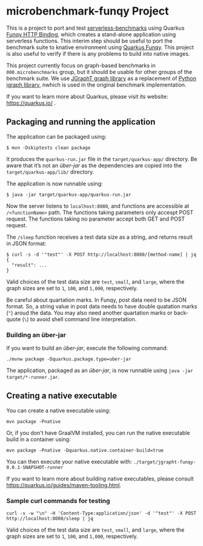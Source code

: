 # microbenchmark-funqy Project

This is a project to port and test [serverless-benchmarks](https://github.com/spcl/serverless-benchmarks) using Quarkus
[Funqy HTTP Binding](https://quarkus.io/guides/funqy-http), which creates a stand-alone application using serverless functions.
This interim step should be useful to port the benchmark suite to knative environment using [Quarkus Funqy](https://quarkus.io/guides/funqy).
This project is also useful to verify if there is any problems to build into native images.

This project currently focus on graph-based benchmarks in `000.microbenchmarks` group, but it should be usable for other groups of the benchmark suite. 
We use [JGraphT graph library](https://github.com/jgrapht/jgrapht) as a replacement of [Python igraph library](https://igraph.org/), 
 nwhich is used in the original benchmark implementation.

If you want to learn more about Quarkus, please visit its website: https://quarkus.io/ .

## Packaging and running the application

The application can be packaged using:
```shell script
$ mvn -Dskiptests clean package
```
It produces the `quarkus-run.jar` file in the `target/quarkus-app/` directory.
Be aware that it’s not an _über-jar_ as the dependencies are copied into the `target/quarkus-app/lib/` directory.

The application is now runnable using:
```shell script
$ java -jar target/quarkus-app/quarkus-run.jar
```

Now the server listens to `localhost:8080`, and functions are accessible at `/<functionName>` path. 
The functions taking parameters only accespt POST request. The functions taking no parameter accept both GET and POST request.

The `/sleep` function receives a test data size as a string, and returns result in JSON format:
```
$ curl -s -d '"test"' -X POST http://localhost:8080/[method-name] | jq
{
  "result": ...
}
```
Valid choices of the test data size are `test`, `small`, and `large`, where the graph sizes are set to `1`, `100`, and `1,000`, respectively.

Be careful about quartation marks. In Funqy, post data need to be JSON format. So, a string value in post data needs to have double quatation marks (`"`)
aroud the data. You may also need another quartation marks or back-quote (`\`) to avoid shell command line interpretation.

### Building an über-jar
If you want to build an _über-jar_, execute the following command:
```shell script
./mvnw package -Dquarkus.package.type=uber-jar
```

The application, packaged as an _über-jar_, is now runnable using `java -jar target/*-runner.jar`.

## Creating a native executable

You can create a native executable using: 
```shell script
mvn package -Pnative
```

Or, if you don't have GraalVM installed, you can run the native executable build in a container using: 
```shell script
mvn package -Pnative -Dquarkus.native.container-build=true
```

You can then execute your native executable with: `./target/jgrapht-funqy-0.0.1-SNAPSHOT-runner`

If you want to learn more about building native executables, please consult https://quarkus.io/guides/maven-tooling.html.


### Sample curl commands for testing
```
curl -s -w "\n" -H 'Content-Type:application/json' -d '"test"' -X POST http://localhost:8080/sleep | jq
```
Valid choices of the test data size are `test`, `small`, and `large`, where the graph sizes are set to `1`, `100`, and `1,000`, respectively.


